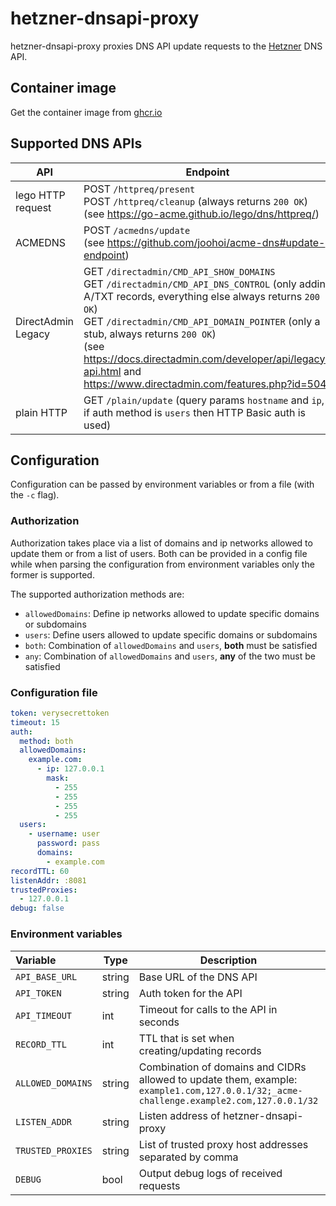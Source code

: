 # hetzner-dnsapi-proxy

hetzner-dnsapi-proxy proxies DNS API update requests to the [Hetzner](https://dns.hetzner.com/api-docs) DNS API.

## Container image

Get the container image from [ghcr.io](https://github.com/0xFelix/hetzner-dnsapi-proxy/pkgs/container/hetzner-dnsapi-proxy)

## Supported DNS APIs

| API                | Endpoint                                                                                                                                                                                                                                                                                                                                                           |
|--------------------|--------------------------------------------------------------------------------------------------------------------------------------------------------------------------------------------------------------------------------------------------------------------------------------------------------------------------------------------------------------------|
| lego HTTP request  | POST `/httpreq/present`<br>POST `/httpreq/cleanup` (always returns `200 OK`)<br>(see https://go-acme.github.io/lego/dns/httpreq/)                                                                                                                                                                                                                                  |
| ACMEDNS            | POST `/acmedns/update`<br>(see https://github.com/joohoi/acme-dns#update-endpoint)                                                                                                                                                                                                                                                                                 |
| DirectAdmin Legacy | GET `/directadmin/CMD_API_SHOW_DOMAINS`<br>GET `/directadmin/CMD_API_DNS_CONTROL` (only adding A/TXT records, everything else always returns `200 OK`)<br>GET `/directadmin/CMD_API_DOMAIN_POINTER` (only a stub, always returns `200 OK`)<br>(see https://docs.directadmin.com/developer/api/legacy-api.html and https://www.directadmin.com/features.php?id=504) |
| plain HTTP         | GET `/plain/update` (query params `hostname` and `ip`, if auth method is `users` then HTTP Basic auth is used) <br/>                                                                                                                                                                                                                                               |

## Configuration

Configuration can be passed by environment variables or from a file (with 
the `-c` flag).

### Authorization

Authorization takes place via a list of domains and ip networks allowed
to update them or from a list of users. Both can be provided in a config
file while when parsing the configuration from environment variables only
the former is supported.

The supported authorization methods are:
- `allowedDomains`: Define ip networks allowed to update specific domains or 
  subdomains
- `users`: Define users allowed to update specific domains or subdomains
- `both`: Combination of `allowedDomains` and `users`, **both** must be
  satisfied
- `any`: Combination of `allowedDomains` and `users`, **any** of the two must
  be satisfied

### Configuration file

```yaml
token: verysecrettoken
timeout: 15
auth:
  method: both
  allowedDomains:
    example.com:
      - ip: 127.0.0.1
        mask:
          - 255
          - 255
          - 255
          - 255
  users:
    - username: user
      password: pass
      domains:
        - example.com
recordTTL: 60
listenAddr: :8081
trustedProxies:
  - 127.0.0.1
debug: false
```

### Environment variables

| Variable          | Type   | Description                                                                                                                                | Required | Default                          |
|:------------------|--------|--------------------------------------------------------------------------------------------------------------------------------------------|----------|----------------------------------|
| `API_BASE_URL`    | string | Base URL of the DNS API                                                                                                                    | n        | `https://dns.hetzner.com/api/v1` |
| `API_TOKEN`       | string | Auth token for the API                                                                                                                     | Y        |                                  |
| `API_TIMEOUT`     | int    | Timeout for calls to the API in seconds                                                                                                    | N        | 15 seconds                       |
| `RECORD_TTL`      | int    | TTL that is set when creating/updating records                                                                                             | N        | 60 seconds                       |
| `ALLOWED_DOMAINS` | string | Combination of domains and CIDRs allowed to update them, example:<br>`example1.com,127.0.0.1/32;_acme-challenge.example2.com,127.0.0.1/32` | Y        |                                  |
| `LISTEN_ADDR`     | string | Listen address of hetzner-dnsapi-proxy                                                                                                     | N        | `:8081`                          |
| `TRUSTED_PROXIES` | string | List of trusted proxy host addresses separated by comma                                                                                    | N        | Trust all proxies                |
| `DEBUG`           | bool   | Output debug logs of received requests                                                                                                     | N        | `false`                          |
